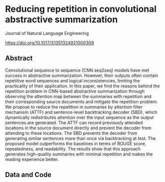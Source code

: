 # Reducing repetition in convolutional abstractive summarization
Journal of Natural Language Engineering

https://doi.org/10.1017/S1351324921000309


## Abstract
Convolutional sequence to sequence (CNN seq2seq) models have met success in abstractive summarization. However, their outputs often contain repetitive word sequences and logical inconsistencies, limiting the practicality of their application. In this paper, we find the reasons behind the repetition problem in CNN-based abstractive summarization through observing the attention map between the summaries with repetition and their corresponding source documents and mitigate the repetition problem. We propose to reduce the repetition in summaries by attention filter mechanism (ATTF) and sentence-level backtracking decoder (SBD), which dynamically redistributes attention over the input sequence as the output sentences are generated. The ATTF can record previously attended locations in the source document directly and prevent the decoder from attending to these locations. The SBD prevents the decoder from generating similar sentences more than once via backtracking at test. The proposed model outperforms the baselines in terms of ROUGE score, repeatedness, and readability. The results show that this approach generates high-quality summaries with minimal repetition and makes the reading experience better.

## Data and Code

